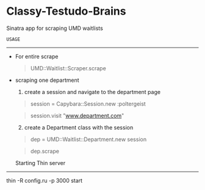 Classy-Testudo-Brains
=====================

Sinatra app for scraping UMD waitlists 


	USAGE
---------------

 - For entire scrape
	> UMD::Waitlist::Scraper.scrape  


 - scraping one department
	
	1) create a session and navigate to the department page

	> session = Capybara::Session.new :poltergeist

	> session.visit "www.department.com"

    2) create a Department class with the session

	> dep = UMD::Waitlist::Department.new session
	
	> dep.scrape


	Starting Thin server
__________________________

thin -R config.ru -p 3000 start